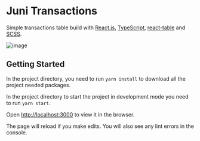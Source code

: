 # Juni Transactions

Simple transactions table build with [React.js](https://reactjs.org/), [TypeScript](https://www.typescriptlang.org/), [react-table](https://react-table.tanstack.com) and [SCSS](https://sass-lang.com/).

![image](https://user-images.githubusercontent.com/20865548/111077868-70428f00-84fb-11eb-915e-88386d99a5a0.png)


## Getting Started

In the project directory, you need to run ```yarn install``` to download all the project needed packages.


In the project directory to start the project in development mode you need to run ```yarn start```.


Open [http://localhost:3000](http://localhost:3000) to view it in the browser.

The page will reload if you make edits.
You will also see any lint errors in the console.
